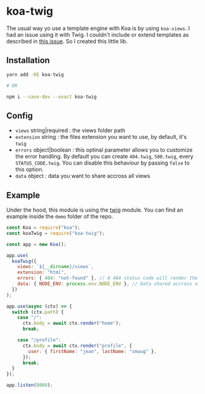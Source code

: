 # koa-twig

The usual way yo use a template engine with Koa is by using `koa-views`.
I had an issue using it with Twig. I couldn't include or extend templates as described in [this issue](https://github.com/queckezz/koa-views/issues/99).
So I created this little lib.

## Installation

```bash
yarn add -DE koa-twig

# OR

npm i --save-dev --exact koa-twig
```

## Config

- `views` string|required : the views folder path
- `extension` string : the files extension you want to use, by default, it's `twig`
- `errors` object|boolean : this optinal parameter allows you to customize the error handling. By default you can create `404.twig`, `500.twig`, every `STATUS_CODE.twig`. You can disable this behaviour by passing `false` to this option.
- `data` object : data you want to share accross all views

## Example

Under the hood, this module is using the [twig](https://github.com/twigjs/twig.js) module. You can find an example inside the `demo` folder of the repo.

```js
const Koa = require("koa");
const koaTwig = require("koa-twig");

const app = new Koa();

app.use(
  koaTwig({
    views: `${__dirname}/views`,
    extension: "html",
    errors: { 404: "not-found" }, // A 404 status code will render the file named `not-found`
    data: { NODE_ENV: process.env.NODE_ENV }, // Data shared accross all views
  })
);

app.use(async (ctx) => {
  switch (ctx.path) {
    case "/":
      ctx.body = await ctx.render("home");
      break;

    case "/profile":
      ctx.body = await ctx.render("profile", {
        user: { firstName: "jean", lastName: "smaug" },
      });
      break;
  }
});

app.listen(8080);
```
